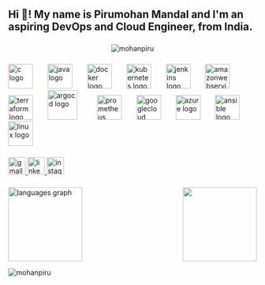 <h2 align="left">Hi 👋! My name is Pirumohan Mandal and I'm an aspiring DevOps and Cloud Engineer, from India.</h2>

###
<div align="center">
<p><img align="center" src="https://github-readme-streak-stats.herokuapp.com/?user=MohanPiru&theme=dracula&hide_border=false" alt="mohanpiru" /></p>
</div>

###

<div align="left">
  <img src="https://cdn.jsdelivr.net/gh/devicons/devicon/icons/c/c-original.svg" height="50" alt="c logo"  />
  <img width="22" />
  <img src="https://cdn.jsdelivr.net/gh/devicons/devicon/icons/java/java-original.svg" height="50" alt="java logo"  />
  <img width="22" />
  <img src="https://cdn.jsdelivr.net/gh/devicons/devicon/icons/docker/docker-original.svg" height="50" alt="docker logo"  />
  <img width="22" />
  <img src="https://cdn.jsdelivr.net/gh/devicons/devicon/icons/kubernetes/kubernetes-plain.svg" height="50" alt="kubernetes logo"  />
  <img width="22" />
  <img src="https://skillicons.dev/icons?i=jenkins" height="50" alt="jenkins logo"  />
  <img width="22" />
  <img src="https://miro.medium.com/v2/resize:fit:640/format:webp/1*nEDPaS5zFsFeX0F4oR6XjA.gif" height="50" alt="amazonwebservices logo"  />
  <img width="22" />
  <img src="https://cdn.simpleicons.org/terraform/7B42BC" height="50" alt="terraform logo"  />
  <img width="22" />
  <img src="https://miro.medium.com/v2/resize:fit:1100/format:webp/1*Kb9xet0B2P-XRaxOhuaIUg.gif" height="60" alt="argocd logo"  />
  <img width="32" />
  <img src="https://cdn.simpleicons.org/prometheus/E6522C" height="50" alt="prometheus logo"  />
  <img width="22" />
  <img src="https://skillicons.dev/icons?i=gcp" height="50" alt="googlecloud logo"  />
  <img width="22" />
  <img src="https://skillicons.dev/icons?i=azure" height="50" alt="azure logo"  />
  <img width="22" />
  <img src="https://cdn.simpleicons.org/ansible/EE0000" height="50" alt="ansible logo"  />
  <img width="22" />
  <img src="https://skillicons.dev/icons?i=linux" height="50" alt="linux logo"  />
</div>

###

<div align="left">
  <a href="mondalmohon99@gmail.com" target="_blank">
    <img src="https://img.shields.io/static/v1?message=Gmail&logo=gmail&label=&color=D14836&logoColor=white&labelColor=&style=for-the-badge" height="35" alt="gmail logo"  />
  </a>
  <a href="www.linkedin.com/in/pirumohan-mandal-556668222" target="_blank">
    <img src="https://img.shields.io/static/v1?message=LinkedIn&logo=linkedin&label=&color=0077B5&logoColor=white&labelColor=&style=for-the-badge" height="35" alt="linkedin logo"  />
  </a>
  <a href="https://www.instagram.com/mohan_piru/?igsh=d2JIdGpyejZzbWFj" target="_blank">
    <img src="https://img.shields.io/static/v1?message=Instagram&logo=instagram&label=&color=E4405F&logoColor=white&labelColor=&style=for-the-badge" height="35" alt="instagram logo"  />
  </a>
</div>

###

<img align="right" height="150" src="https://media.giphy.com/media/v1.Y2lkPTc5MGI3NjExNDJ6Y3ViaWF4MWNteGNhbTVueWI5aTdtd3VtenhsOTlhM3g3eWh2dCZlcD12MV9pbnRlcm5hbF9naWZfYnlfaWQmY3Q9Zw/RbDKaczqWovIugyJmW/giphy.gif"  />

###
<img src="https://github-readme-stats.vercel.app/api/top-langs?username=MohanPiru&locale=en&hide_title=false&layout=compact&card_width=520&langs_count=5&theme=dracula&hide_border=false" height="150" alt="languages graph"  />

<p align="left"> <img src="https://komarev.com/ghpvc/?username=MohanPiru&label=Profile%20views&color=0e75b6&style=flat" alt="mohanpiru" /> </p>

